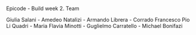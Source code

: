 Epicode - Build week 2. Team

Giulia Salani - Amedeo Natalizi - Armando Librera - Corrado Francesco Pio Li Quadri - Maria Flavia Minotti - Guglielmo Carratello - Michael Bonifazi

